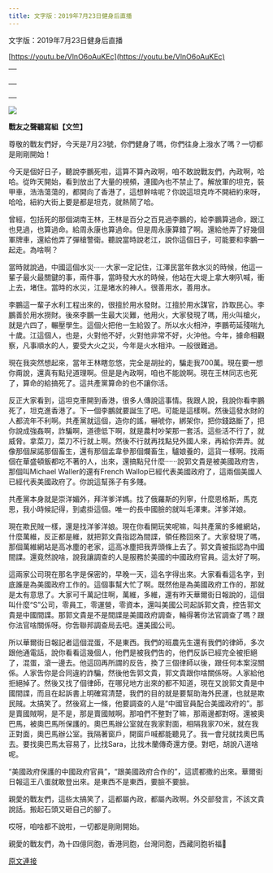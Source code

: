 ```yaml
---
title: 文字版：2019年7月23日健身后直播
---
```


文字版：2019年7月23日健身后直播


[https://youtu.be/VlnO6oAuKEc](https://youtu.be/VlnO6oAuKEc)



| <br> |
| --- |
| <br> | <br> |





[![](https://1.bp.blogspot.com/-MPVg_r-K_r8/XTeYmoZD-OI/AAAAAAAAB4Q/8Um0D3OSNrUm2TdsL9t6fyEKSKUUIseTQCLcBGAs/s400/111.PNG)](https://1.bp.blogspot.com/-MPVg_r-K_r8/XTeYmoZD-OI/AAAAAAAAB4Q/8Um0D3OSNrUm2TdsL9t6fyEKSKUUIseTQCLcBGAs/s1600/111.PNG)





**戰友之聲聽寫組【文竺】**



尊敬的戰友們好，今天是7月23號，你們健身了嗎，你們往身上潑水了嗎？一切都是剛剛開始！


今天是個好日子，聽說李鵬死啦，這算不算內政啊，咱不敢說戰友們，內政啊，哈哈。從昨天開始，看到放出了大量的視頻，連國內也不禁止了。解放軍的坦克，裝甲車，浩浩蕩蕩的，都開向了香港了，這想幹啥呢？你說這坦克咋不開紐約來呀，哈哈，紐約大街上要是都是坦克，就熱鬧了哈。


曾經，包括死的那個湖南王林，王林是百分之百見過李鵬的，給李鵬算過命，跟江也見過，也算過命。給周永康也算過命。但是周永康算錯了啊。還給他弄了好幾個軍牌車，還給他弄了彈槍警衛。聽說當時說老江，說你這個日子，可能要和李鵬一起走。為啥啊？


當時就說過，中國這個水災······大家一定記住，江澤民當年救水災的時候，他這一輩子最火最關鍵的事，兩件事，當時發大水的時候，他站在大堤上拿大喇叭喊，衝上去，堵住。當時的水災，江是堵水的神人。很善用水，善用水。


李鵬這一輩子水利工程出來的，很擅於用水發財。江擅於用水謀官，詐取民心。李鵬善於用水撈財。後來李鵬一生最大災難，他用火，大家發現了嗎，用火叫槍火，就是六四了，輾壓學生。這個火把他一生給毀了。所以水火相沖，李鵬苟延殘喘九十歲。江這個人，也是，火對他不好，火對他非常不好，火沖他。今年，據命相觀察，凡事順水的人，要受大火之災，今年是火水相沖。一般很難過。


現在我突然想起來，當年王林瞎忽悠，完全是胡扯的，騙走我700萬。現在要一想你甭說，還真有點兒道理啊。但是是內政啊，咱也不能說啊。現在王林同志也死了，算命的給搞死了。這共產黨算命的也不讓你活。


反正大家看到，這坦克車開到香港，很多人傳說這事情。我跟人說，我說你看李鵬死了，坦克進香港了。下一個李鵬就要誕生了吧。可能是這樣啊。然後這發水財的人都流年不利啊。共產黨就這個，造你的謠，嚇唬你，綁架你，把你錢路斷了，把你說成強姦啊，詐騙啊，道德低下啊，就是農村吵架那一套活。這些活不行了，就威脅。拿菜刀，菜刀不行就上啊。然後不行就再找點兒外國人來，再給你弄弄。就像那個屎諾那個畜生，還有那個孟韋參那個爛畜生，驢娘養的，這貨一樣啊。找兩個在華盛頓飯都吃不著的人，出來，還搞點兒什麼······說郭文貴是被美國政府吿，那個叫Michael Waller的還有French Wallop已經代表美國政府了，這兩個美國人已經代表美國政府了。你說這幫孫子有多賤。


共產黨本身就是崇洋媚外，拜洋爹洋媽。找了俄羅斯的列寧，什麼恩格斯，馬克思，我小時候記得，到處掛這個。唯一的長中國臉的就叫毛澤東。洋爹洋娘。


現在欺民賊一樣，還是找洋爹洋娘。現在你看開玩笑呢嘛，叫共產黨的多維網站，什麼萬維，反正都是維，就把郭文貴指認為間諜，領任務回來了。大家發現了嗎，那個萬維網站是高冰塵的老家，這高冰塵把我弄頭條上去了。郭文貴被指認為中國間諜。還竟然說啥，說我讓調查的人是服務於美國的中國政府官員。這太好了啊。


這兩家公司現在那名字是保密的，早晚一天，這名字得出來。大家看看這名字，到底誰是為美國政府工作的。這個事幫大忙了啊。既然他是為美國政府工作的，那就是太有意思了。大家可千萬記住啊，萬維，多維，還有昨天華爾街日報說的，這個叫什麼“S”公司，零員工，零運營，零資本，還叫美國公司起訴郭文貴，控告郭文貴是中國間諜。那郭文貴是不是間諜是美國政府調查，輪得著你法官調查了嗎？跟你法官啥關係呀。你吿聯邦調查局去吧。還美國公司。


所以華爾街日報記者這個混蛋，不是東西。我們的班農先生還有我們的律師，多次跟他通電話，說你看看這幾個人，他們是被我們吿的，他們反訴已經完全被拒絕了，混蛋，滾一邊去。他這回再所謂的反告，換了三個律師以後，跟任何本案沒關係。人家吿你是合同違約詐騙，然後他吿郭文貴，郭文貴跟你啥關係呀。人家給他拒絕掉了。然後又找了個律師，在哪兒地方出來的都不知道，現在又說郭文貴是中國間諜，而且在起訴書上明確寫清楚，我們的目的就是要幫助海外民運，也就是欺民賊。太搞笑了。然後寫上一條，他要調查的人是“中國官員配合美國政府的”。那是賣國賊啊，是不是，那是賣國賊啊。那咱們不整對了嘛，那兩邊都對呀。還被奧巴馬，被奧巴馬所保護的。奧巴馬辦公室就在我家對面，相隔我家70米，就在我正對面，奧巴馬辦公室。我隔著窗戶，開窗戶喊都能聽見了。我一會兒就找奧巴馬去。要找奧巴馬太容易了，比找Sara，比找木蘭傳奇還方便。對吧，胡說八道啥呢。


“美國政府保護的中國政府官員”，“跟美國政府合作的”，這謊都撒的出來。華爾街日報這王八蛋就敢登出來。是東西不是東西，要臉不要臉。


親愛的戰友們，這些太搞笑了，這都屬內政，都屬內政啊。外交部發言，不該文貴說話。搬起石頭又砸自己的腳了。


哎呀，咱啥都不說啦，一切都是剛剛開始。


親愛的戰友們，為十四億同胞，香港同胞，台灣同胞，西藏同胞祈福🙏

[原文連接](http://littleantvoice.blogspot.com/2019/07/2019723.html)